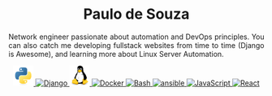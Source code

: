 <div align="center">
<h1>Paulo de Souza</h1>
</div>
<div align="justify">
<p>Network engineer passionate about automation and DevOps principles. You can also catch me developing fullstack websites from time to time (Django is Awesome), and learning more about Linux Server Automation.  </p>


</div>
 
 <div align="center">
<p> 
 <a href="https://www.python.org" target="_blank" rel="noreferrer"> 
  <img src="https://raw.githubusercontent.com/devicons/devicon/master/icons/python/python-original.svg" alt="python" width="40" height="40" /> 
 </a>

 <a href="https://www.djangoproject.com/" target="_blank" rel="noreferrer"> 
  <img src="https://cdn.iconscout.com/icon/free/png-256/django-1-282754.png" alt="Django" width="40" height="40" /> 
 </a>
 
 <a href="https://www.linux.org/" target="_blank" rel="noreferrer"> 
  <img src="https://raw.githubusercontent.com/devicons/devicon/master/icons/linux/linux-original.svg"alt="linux" width="40" height="40" /> 
 </a> 
 
 <a href="https://www.docker.com/" target="_blank" rel="noreferrer"> 
  <img src="https://blogs.swarthmore.edu/its/wp-content/uploads/2019/06/docker_logo.png" alt="Docker" width="40" height="40" /> 
 </a>
 
 <a href="https://www.gnu.org/software/bash/" target="_blank" rel="noreferrer"> 
  <img src="https://upload.wikimedia.org/wikipedia/commons/thumb/4/4b/Bash_Logo_Colored.svg/1200px-Bash_Logo_Colored.svg.png" alt="Bash" width="40" height="40" /> 
 </a>
 
<a href="https://www.ansible.com/" target="_blank" rel="noreferrer"> 
 <img src="https://avatars.githubusercontent.com/u/1507452?s=200&v=4" alt="ansible" width="40" height="40" /> 
</a>

<a href="https://developer.mozilla.org/en-US/docs/Web/javascript" target="_blank" rel="noreferrer"> 
 <img src="https://logodownload.org/wp-content/uploads/2022/04/javascript-logo-1.png" alt="JavaScript" width="40" height="40" /> 
</a>

<a href="https://react.dev/" target="_blank" rel="noreferrer"> 
 <img src="https://logospng.org/download/react/logo-react-1024.png" alt="React" width="40" height="40" /> 
</a>

   
</p>

<div>
